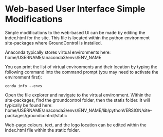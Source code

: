 # Web-based User Interface Simple Modifications
Simple modifications to the web-based UI can be made by editing the index.html for the site. This file is located within the python environment site-packages where GroundControl is installed. 

Anaconda typically stores virtual environments here: home/USERNAME/anaconda3/envs/ENV_NAME

You can print the list of virtual environments and their location by typing the following command into the command prompt (you may need to activate the environment first):

    conda info --envs

Open the file explorer and navigate to the virtual environment. Within the site-packages, find the groundcontrol folder, then the statis folder. It will typically be found here: home/USERNAME/anaconda3/envs/ENV_NAME/lib/pythonVERSION/site-packages/groundcontrol/static

Web-page colours, text, and the logo location can be edited within the index.html file within the static folder.
